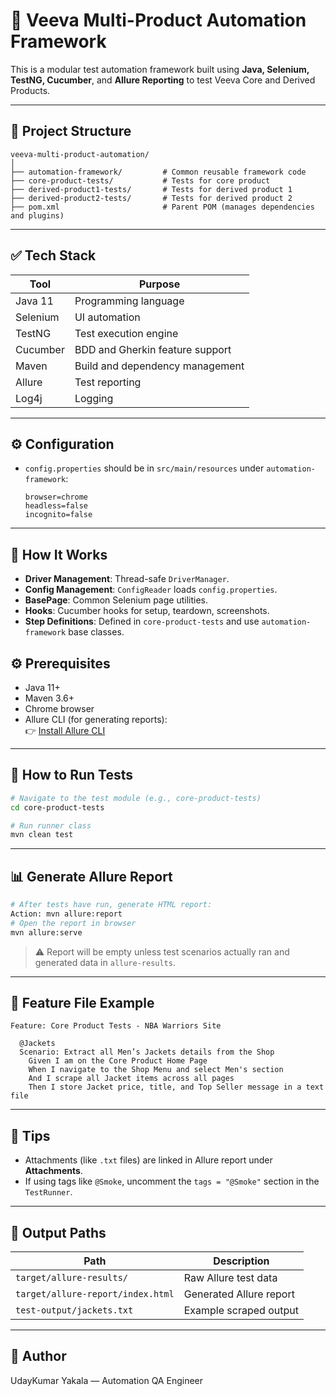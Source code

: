 # 🧪 Veeva Multi-Product Automation Framework

This is a modular test automation framework built using **Java, Selenium, TestNG, Cucumber**, and **Allure Reporting**
to test Veeva Core and Derived Products.

---

## 📁 Project Structure

```
veeva-multi-product-automation/
│
├── automation-framework/         # Common reusable framework code
├── core-product-tests/           # Tests for core product
├── derived-product1-tests/       # Tests for derived product 1
├── derived-product2-tests/       # Tests for derived product 2
├── pom.xml                       # Parent POM (manages dependencies and plugins)
```

---

## ✅ Tech Stack

| Tool          | Purpose                          |
|---------------|----------------------------------|
| Java 11       | Programming language             |
| Selenium      | UI automation                    |
| TestNG        | Test execution engine            |
| Cucumber      | BDD and Gherkin feature support  |
| Maven         | Build and dependency management  |
| Allure        | Test reporting                   |
| Log4j         | Logging                          |

---

## ⚙️ Configuration

- `config.properties` should be in `src/main/resources` under `automation-framework`:
  ```properties
  browser=chrome
  headless=false
  incognito=false
  ```

---

## 📌 How It Works

- **Driver Management**: Thread-safe `DriverManager`.
- **Config Management**: `ConfigReader` loads `config.properties`.
- **BasePage**: Common Selenium page utilities.
- **Hooks**: Cucumber hooks for setup, teardown, screenshots.
- **Step Definitions**: Defined in `core-product-tests` and use `automation-framework` base classes.

## ⚙️ Prerequisites

- Java 11+
- Maven 3.6+
- Chrome browser
- Allure CLI (for generating reports):  
  👉 [Install Allure CLI](https://docs.qameta.io/allure/#_installing_a_commandline)

---

## 🚀 How to Run Tests

```bash
# Navigate to the test module (e.g., core-product-tests)
cd core-product-tests

# Run runner class
mvn clean test
```

---

## 📊 Generate Allure Report

```bash
# After tests have run, generate HTML report:
Action: mvn allure:report
# Open the report in browser
mvn allure:serve
```

> ⚠️ Report will be empty unless test scenarios actually ran and generated data in `allure-results`.

---

## 🧾 Feature File Example

```gherkin
Feature: Core Product Tests - NBA Warriors Site

  @Jackets
  Scenario: Extract all Men’s Jackets details from the Shop
    Given I am on the Core Product Home Page
    When I navigate to the Shop Menu and select Men's section
    And I scrape all Jacket items across all pages
    Then I store Jacket price, title, and Top Seller message in a text file
```

---

## 🧩 Tips

- Attachments (like `.txt` files) are linked in Allure report under **Attachments**.
- If using tags like `@Smoke`, uncomment the `tags = "@Smoke"` section in the `TestRunner`.

---

## 📂 Output Paths

| Path                              | Description                    |
|-----------------------------------|--------------------------------|
| `target/allure-results/`          | Raw Allure test data           |
| `target/allure-report/index.html` | Generated Allure report        |
| `test-output/jackets.txt`         | Example scraped output         |

---

## 📃 Author

UdayKumar Yakala — Automation QA Engineer